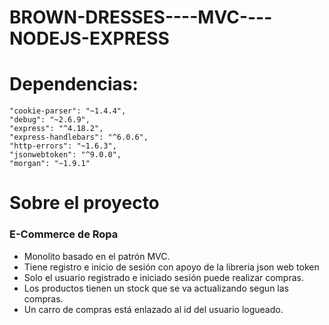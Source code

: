 # BROWN-DRESSES----MVC----NODEJS-EXPRESS

# Dependencias:
    "cookie-parser": "~1.4.4",
    "debug": "~2.6.9",
    "express": "^4.18.2",
    "express-handlebars": "^6.0.6",
    "http-errors": "~1.6.3",
    "jsonwebtoken": "^9.0.0",
    "morgan": "~1.9.1"
    
# Sobre el proyecto
<h3>E-Commerce de Ropa</h3>
<ul>
  <li>Monolito basado en el patrón MVC.
</li>
  <li>Tiene registro e inicio de sesión con apoyo de la libreria json web token
</li>
  <li>Solo el usuario registrado e iniciado sesión puede realizar compras.
</li>
  <li>Los productos tienen un stock que se va actualizando segun las compras.
</li>
  <li>Un carro de compras está enlazado al id del usuario logueado.
</li>
</ul>


